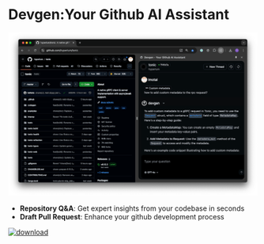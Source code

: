 # Devgen:Your Github AI Assistant

<img src="img/devgen_first_look.png" alt="devgen" />

* **Repository Q&A**:  Get expert insights from your codebase in seconds
* **Draft Pull Request**:  Enhance your github development process

[![download](https://storage.googleapis.com/web-dev-uploads/image/WlD8wC6g8khYWPJUsQceQkhXSlv1/UV4C4ybeBTsZt43U4xis.png)](https://chromewebstore.google.com/detail/devgen-your-github-ai-ass/iglkjhingcdlfanjlokiodgfcllmcfoc?authuser=0&hl=en)
